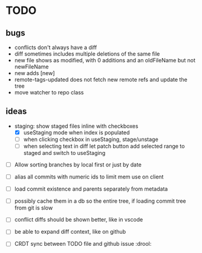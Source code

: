 # TODO

## bugs

- conflicts don't always have a diff
- diff sometimes includes multiple deletions of the same file
- new file shows as modified, with 0 additions and an oldFileName but not newFileName
- new adds [new]
- remote-tags-updated does not fetch new remote refs and update the tree
- move watcher to repo class

## ideas

- staging: show staged files inline with checkboxes
  - [x] useStaging mode when index is populated
  - [ ] when clicking checkbox in useStaging, stage/unstage
  - [ ] when selecting text in diff let patch button add selected range to staged and switch to useStaging
- [ ] Allow sorting branches by local first or just by date
- [ ] alias all commits with numeric ids to limit mem use on client
- [ ] load commit existence and parents separately from metadata
- [ ] possibly cache them in a db so the entire tree, if loading commit tree from git is slow
- [ ] conflict diffs should be shown better, like in vscode
- [ ] be able to expand diff context, like on github

- [ ] CRDT sync between TODO file and github issue :drool:
